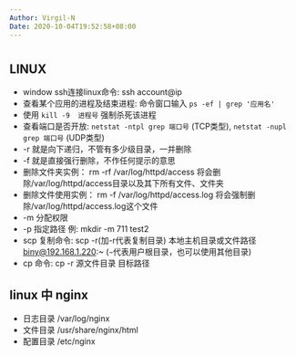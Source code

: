 ```yaml
---
Author: Virgil-N
Date: 2020-10-04T19:52:58+08:00
---
```


#

## LINUX

- window ssh连接linux命令: ssh account@ip
- 查看某个应用的进程及结束进程: 命令窗口输入 `ps -ef | grep '应用名'`
- 使用 `kill -9  进程号` 强制杀死该进程
- 查看端口是否开放: `netstat -ntpl grep 端口号` (TCP类型), `netstat -nupl grep 端口号` (UDP类型)
- -r 就是向下递归，不管有多少级目录，一并删除
- -f 就是直接强行删除，不作任何提示的意思
- 删除文件夹实例：
rm -rf /var/log/httpd/access
将会删除/var/log/httpd/access目录以及其下所有文件、文件夹
- 删除文件使用实例：
rm -f /var/log/httpd/access.log
将会强制删除/var/log/httpd/access.log这个文件
- -m 分配权限
- -p 指定路径
例: mkdir -m 711 test2
- scp 复制命令: scp -r(加-r代表复制目录) 本地主机目录或文件路径 biny@192.168.1.220:~ (`~`代表用户根目录，也可以使用其他目录)
- cp 命令: cp -r 源文件目录 目标路径

## linux 中 nginx

- 日志目录 /var/log/nginx
- 文件目录 /usr/share/nginx/html
- 配置目录 /etc/nginx